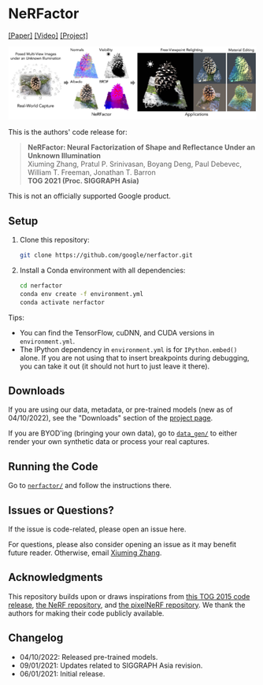 # NeRFactor

[[Paper]](https://arxiv.org/pdf/2106.01970.pdf)
[[Video]](https://www.youtube.com/watch?v=UUVSPJlwhPg)
[[Project]](https://xiuming.info/projects/nerfactor/)

![teaser](assets/teaser.jpg)

This is the authors' code release for:
> **NeRFactor: Neural Factorization of Shape and Reflectance Under an Unknown Illumination**  
> Xiuming Zhang, Pratul P. Srinivasan, Boyang Deng, Paul Debevec, William T. Freeman, Jonathan T. Barron  
> **TOG 2021 (Proc. SIGGRAPH Asia)**

This is not an officially supported Google product.


## Setup

1. Clone this repository:
    ```bash
    git clone https://github.com/google/nerfactor.git
    ```

1. Install a Conda environment with all dependencies:
    ```bash
    cd nerfactor
    conda env create -f environment.yml
    conda activate nerfactor
    ```

Tips:
* You can find the TensorFlow, cuDNN, and CUDA versions in `environment.yml`.
* The IPython dependency in `environment.yml` is for `IPython.embed()` alone.
  If you are not using that to insert breakpoints during debugging, you can
  take it out (it should not hurt to just leave it there).


## Downloads

If you are using our data, metadata, or pre-trained models
(new as of 04/10/2022), see the "Downloads" section of the
[project page](https://xiuming.info/projects/nerfactor/).

If you are BYOD'ing (bringing your own data), go to [`data_gen/`](./data_gen) to
either render your own synthetic data or process your real captures.


## Running the Code

Go to [`nerfactor/`](./nerfactor) and follow the instructions there.


## Issues or Questions?

If the issue is code-related, please open an issue here.

For questions, please also consider opening an issue as it may benefit future
reader. Otherwise, email [Xiuming Zhang](https://xiuming.info).


## Acknowledgments

This repository builds upon or draws inspirations from
[this TOG 2015 code release](https://brdf.compute.dtu.dk/),
[the NeRF repository](https://github.com/bmild/nerf), and
[the pixelNeRF repository](https://github.com/sxyu/pixel-nerf).
We thank the authors for making their code publicly available.


## Changelog

* 04/10/2022: Released pre-trained models.
* 09/01/2021: Updates related to SIGGRAPH Asia revision.
* 06/01/2021: Initial release.
